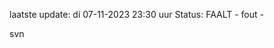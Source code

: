 laatste update: 
di 07-11-2023 23:30   uur 
Status: FAALT - fout - 
<div class="service R">svn</div>